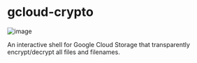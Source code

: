 # gcloud-crypto
![image](https://goreportcard.com/badge/github.com/GregorioDiStefano/gcloud-crypto)

An interactive shell for Google Cloud Storage that transparently encrypt/decrypt all files and filenames.
